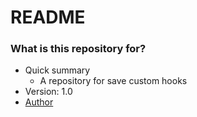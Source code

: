 # README

### What is this repository for?

- Quick summary
  - A repository for save custom hooks
- Version: 1.0
- [Author](https://www.linkedin.com/in/felipenavaslederhos)
